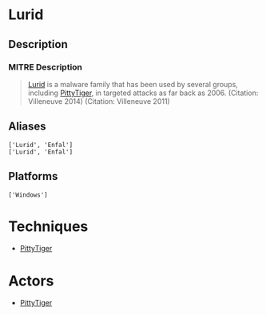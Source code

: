 
# Lurid

## Description

### MITRE Description

> [Lurid](https://attack.mitre.org/software/S0010) is a malware family that has been used by several groups, including [PittyTiger](https://attack.mitre.org/groups/G0011), in targeted attacks as far back as 2006. (Citation: Villeneuve 2014) (Citation: Villeneuve 2011)

## Aliases

```
['Lurid', 'Enfal']
['Lurid', 'Enfal']
```

## Platforms

```
['Windows']
```

# Techniques


* [PittyTiger](../techniques/PittyTiger.md)


# Actors


* [PittyTiger](../actors/PittyTiger.md)

